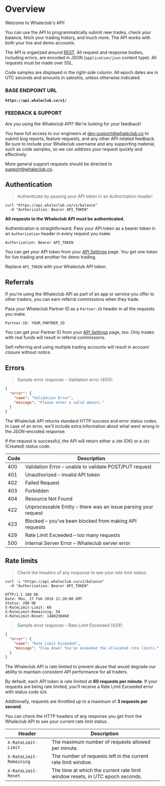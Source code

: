 # Overview

Welcome to Whaleclub's API! 

You can use the API to programmatically submit new trades, check your balance, fetch your trading history, and much more. The API works with both your live and demo accounts.

The API is organized around <a href='https://en.wikipedia.org/wiki/Representational_State_Transfer' target='_blank'>REST</a>. All request and response bodies, including errors, are encoded in JSON (`application/json` content type). All requests must be made over SSL.

Code samples are displayed in the right-side column. All epoch dates are in UTC seconds and amounts in satoshis, unless otherwise indicated.

### BASE ENDPOINT URL

**`https://api.whaleclub.co/v1/`**

### FEEDBACK & SUPPORT

Are you using the Whaleclub API? We're looking for your feedback! 

You have full access to our engineers at [dev-support@whaleclub.co](mailto:dev-support@whaleclub.co) to submit bug reports, feature requests, and any other API-related feedback. Be sure to include your Whaleclub username and any supporting material, such as code samples, so we can address your request quickly and effectively.

More general support requests should be directed to [support@whaleclub.co](mailto:support@whaleclub.co).

## Authentication

> Authenticate by passing your API token in an Authorization header:

```shell
curl "https://api.whaleclub.co/v1/balance"
  -H "Authorization: Bearer API_TOKEN"
```

**All requests to the Whaleclub API must be authenticated.**

Authentication is straightforward. Pass your API token as a bearer token in an `Authorization` header in every request you make. 

`Authorization: Bearer API_TOKEN`

You can get your API token from your [API Settings](https://trade.whaleclub.co/settings/api) page. You get one token for live trading and another for demo trading.

<aside class="notice">
Replace <code>API_TOKEN</code> with your Whaleclub API token.
</aside>

## Referrals

If you're using the Whaleclub API as part of an app or service you offer to other traders, you can earn referral commissions when they trade.

Pass your Whaleclub Partner ID as a `Partner-ID` header in all the requests you make.

`Partner-ID: YOUR_PARTNER_ID`

You can get your Partner ID from your [API Settings](https://trade.whaleclub.co/settings/api) page, too. Only trades with real funds will result in referral commissions.

<aside class="warning">
Self-referring and using multiple trading accounts will result in account closure without notice.
</aside>

## Errors

> Sample error response – Validation error (400):

```json
{
  "error": {
    "name": "Validation Error",
    "message": "Please enter a valid amount."
  }
}
```

The Whaleclub API returns standard HTTP success and error status codes. In case of an error, we'll include extra information about what went wrong in the JSON-encoded response.

If the request is successful, the API will return either a `200` (OK) or a `201` (Created) status code. 

Code | Description
---------- | -------
400 | Validation Error – unable to validate POST/PUT request
401 | Unauthorized – invalid API token
402 | Failed Request
403 | Forbidden
404 | Resource Not Found
422 | Unprocessable Entity – there was an issue parsing your request
423 | Blocked – you've been blocked from making API requests
429 | Rate Limit Exceeded – too many requests
500 | Internal Server Error – Whaleclub server error

## Rate limits

> Check the headers of any response to see your rate limit status:

```shell
curl -i "https://api.whaleclub.co/v1/balance"
  -H "Authorization: Bearer API_TOKEN"

HTTP/1.1 200 OK
Date: Mon, 27 Feb 2016 21:20:00 GMT
Status: 200 OK
X-RateLimit-Limit: 60
X-RateLimit-Remaining: 54
X-RateLimit-Reset: 1488230460
```

> Sample error response – Rate Limit Exceeded (429):

```json
{
  "error": {
    "name": "Rate Limit Exceeded",
    "message": "Slow down! You've exceeded the allocated rate limits."
  }
}
```

The Whaleclub API is rate limited to prevent abuse that would degrade our ability to maintain consistent API performance for all traders. 

By default, each API token is rate limited at **60 requests per minute**. If your requests are being rate limited, you'll receive a Rate Limit Exceeded error with status code `429`.

Additionally, requests are throttled up to a maximum of **3 requests per second**.

You can check the HTTP headers of any response you get from the Whaleclub API to see your current rate limit status.

Header | Description
---------- | -------
<code>X-RateLimit-Limit</code> | The maximum number of requests allowed per minute.
<code>X-RateLimit-Remaining</code> | The number of requests left in the current rate limit window.
<code>X-RateLimit-Reset</code> | The time at which the current rate limit window resets, in UTC epoch seconds.